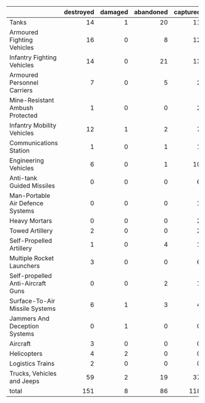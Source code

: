 |                                   |   destroyed |   damaged |   abandoned |   captured |   total |
|:----------------------------------|------------:|----------:|------------:|-----------:|--------:|
| Tanks                             |          14 |         1 |          20 |         11 |      46 |
| Armoured Fighting Vehicles        |          16 |         0 |           8 |         12 |      36 |
| Infantry Fighting Vehicles        |          14 |         0 |          21 |         13 |      48 |
| Armoured Personnel Carriers       |           7 |         0 |           5 |          2 |      14 |
| Mine-Resistant Ambush Protected   |           1 |         0 |           0 |          2 |       3 |
| Infantry Mobility Vehicles        |          12 |         1 |           2 |          7 |      22 |
| Communications Station            |           1 |         0 |           1 |          1 |       3 |
| Engineering Vehicles              |           6 |         0 |           1 |         10 |      17 |
| Anti-tank Guided Missiles         |           0 |         0 |           0 |          6 |       6 |
| Man-Portable Air Defence Systems  |           0 |         0 |           0 |          1 |       1 |
| Heavy Mortars                     |           0 |         0 |           0 |          2 |       2 |
| Towed Artillery                   |           2 |         0 |           0 |          2 |       4 |
| Self-Propelled Artillery          |           1 |         0 |           4 |          1 |       6 |
| Multiple Rocket Launchers         |           3 |         0 |           0 |          6 |       9 |
| Self-propelled Anti-Aircraft Guns |           0 |         0 |           2 |          1 |       3 |
| Surface-To-Air Missile Systems    |           6 |         1 |           3 |          4 |      14 |
| Jammers And Deception Systems     |           0 |         1 |           0 |          0 |       1 |
| Aircraft                          |           3 |         0 |           0 |          0 |       3 |
| Helicopters                       |           4 |         2 |           0 |          0 |       6 |
| Logistics Trains                  |           2 |         0 |           0 |          0 |       2 |
| Trucks, Vehicles and Jeeps        |          59 |         2 |          19 |         37 |     117 |
| total                             |         151 |         8 |          86 |        118 |     363 |